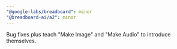 ```yaml
---
"@google-labs/breadboard": minor
"@breadboard-ai/a2": minor
---
```


Bug fixes plus teach "Make Image" and "Make Audio" to introduce themselves.
